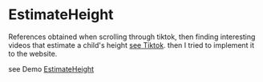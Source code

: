 # EstimateHeight

References obtained when scrolling through tiktok, then finding interesting videos that estimate a child's height <a href="https://vt.tiktok.com/ZGJByMPxH/">see Tiktok</a>. then I tried to implement it to the website.

see Demo <a href="https://yanuareka.github.io/EstimateHeight/">EstimateHeight</a>
